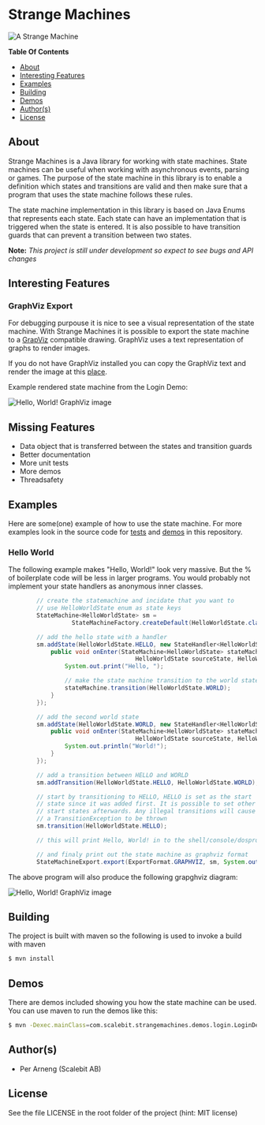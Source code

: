# Strange Machines

![A Strange Machine](https://raw.github.com/PerArneng/strangemachines/master/docs/images/strangemachine.png)

**Table Of Contents**
* [About](https://github.com/PerArneng/strangemachines#about)
* [Interesting Features](https://github.com/PerArneng/strangemachines#interesting-features)
* [Examples](https://github.com/PerArneng/strangemachines#examples)
* [Building](https://github.com/PerArneng/strangemachines#building)
* [Demos](https://github.com/PerArneng/strangemachines#demos)
* [Author(s)](https://github.com/PerArneng/strangemachines#authors)
* [License](https://github.com/PerArneng/strangemachines#license)


## About

Strange Machines is a Java library for working with state machines. State machines can
be useful when working with asynchronous events, parsing or games. The purpose of the
state machine in this library is to enable a definition which states and transitions
are valid and then make sure that a program that uses the state machine follows these
rules.

The state machine implementation in this library is based on Java Enums that represents
each state. Each state can have an implementation that is triggered when the state
is entered. It is also possible to have transition guards that can prevent a transition
between two states.

**Note:** *This project is still under development so expect to see bugs and API changes*

## Interesting Features

### GraphViz Export
For debugging purpouse it is nice to see a visual representation of the state machine. With
Strange Machines it is possible to export the state machine to a [GrapViz](http://www.graphviz.org/)
compatible drawing. GraphViz uses a text representation of graphs to render images.

If you do not have GraphViz installed you can copy the GraphViz text and render the image
at this [place](http://sandbox.kidstrythisathome.com/erdos/index.html).

Example rendered state machine from the Login Demo:

![Hello, World! GraphViz image](https://raw.github.com/PerArneng/strangemachines/master/docs/images/login_demo.png)

## Missing Features

* Data object that is transferred between the states and transition guards
* Better documentation
* More unit tests
* More demos
* Threadsafety

## Examples

Here are some(one) example of how to use the state machine. For more examples look in the source code
for [tests](https://github.com/PerArneng/strangemachines/tree/master/src/test/java/com/scalebit/strangemachines)
and [demos](https://github.com/PerArneng/strangemachines/tree/master/src/main/java/com/scalebit/strangemachines/demos)
in this repository.

### Hello World
The following example makes "Hello, World!" look very massive. But the % of boilerplate
code will be less in larger programs. You would probably not implement your state handlers
as anonymous inner classes.

```java
        // create the statemachine and incidate that you want to
        // use HelloWorldState enum as state keys
        StateMachine<HelloWorldState> sm =
                  StateMachineFactory.createDefault(HelloWorldState.class);

        // add the hello state with a handler
        sm.addState(HelloWorldState.HELLO, new StateHandler<HelloWorldState>() {
            public void onEnter(StateMachine<HelloWorldState> stateMachine,
                                    HelloWorldState sourceState, HelloWorldState currentState) {
                System.out.print("Hello, ");

                // make the state machine transition to the world state
                stateMachine.transition(HelloWorldState.WORLD);
            }
        });

        // add the second world state
        sm.addState(HelloWorldState.WORLD, new StateHandler<HelloWorldState>() {
            public void onEnter(StateMachine<HelloWorldState> stateMachine,
                                    HelloWorldState sourceState, HelloWorldState currentState) {
                System.out.println("World!");
            }
        });

        // add a transition between HELLO and WORLD
        sm.addTransition(HelloWorldState.HELLO, HelloWorldState.WORLD);

        // start by transitioning to HELLO, HELLO is set as the start
        // state since it was added first. It is possible to set other
        // start states afterwards. Any illegal transitions will cause
        // a TransitionException to be thrown
        sm.transition(HelloWorldState.HELLO);

        // this will print Hello, World! in to the shell/console/dosprompt

        // and finaly print out the state machine as graphviz format
        StateMachineExport.export(ExportFormat.GRAPHVIZ, sm, System.out);
```

The above program will also produce the following grapghviz diagram:

![Hello, World! GraphViz image](https://raw.github.com/PerArneng/strangemachines/master/docs/images/hello_world.png)

## Building

The project is built with maven so the following is used to invoke a build with maven

```bash
$ mvn install
```

## Demos

There are demos included showing you how the state machine can be used. You can use maven
to run the demos like this:

```bash
$ mvn -Dexec.mainClass=com.scalebit.strangemachines.demos.login.LoginDemo exec:java
```

## Author(s)

* Per Arneng (Scalebit AB)

## License

See the file LICENSE in the root folder of the project (hint: MIT license)


